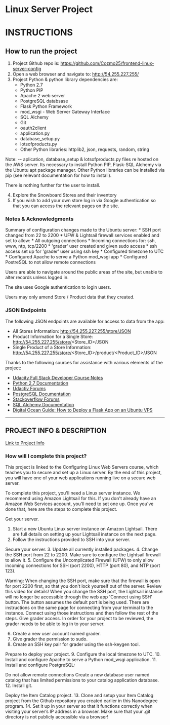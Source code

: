 # Linux Server Project

# INSTRUCTIONS

## How to run the project
1. Project Github repo is: https://github.com/Cozmo25/frontend-linux-server-config
2. Open a web browser and navigate to: http://54.255.227.255/
3. Project Python & python library dependencies are:
    * Python 2.7
    * Python PIP
    * Apache 2 web server
    * PostgreSQL databsase
    * Flask Python Framework
    * mod_wsgi - Web Server Gateway Interface
    * SQL Alchemy
    * Git
    * oauth2client
    * application.py
    * database_setup.py
    * lotsofproducts.py
    * Other Python libraries: httplib2, json, requests, random, string

Note: -- aplication, database_setup & lotsofproducts.py files re hosted on the AWS server. Its necessary to install Python PIP, Flask-SQL Alchemy via the Ubuntu apt package manager. Other Python libraries can be installed via pip (see relevant documentation for how to install).

There is nothing further for the user to install.

4. Explore the Snowboard Stores and their inventory
5. If you wish to add your own store log in via Google authentication so that you can access the relevant pages on the site.


### Notes & Acknowledgments

Summary of configuration changes made to the Ubuntu server:
    * SSH port changed from 22 to 2200
    * UFW & Lightsail firewall services enabled and set to allow:
        * All outgoing connections
        * Incoming connections for: ssh, www, ntp, tcp/2200
    * 'grader' user created and given sudo access
    * ssh access set up for 'grader' user using ssh key
    * Configured timezone to UTC
    * Configured Apache to serve a Python mod_wsgi app
    * Configured PostreSQL to not allow remote connections

Users are able to navigate around the public areas of the site, but unable to alter records unless logged in.

The site uses Google authentication to login users.

Users may only amend Store / Product data that they created.

### JSON Endpoints

The following JSON endpoints are available for access to data from the app:

* All Stores Information: http://54.255.227.255/store/JSON
* Product Information for a Single Store: http://54.255.227.255/store/<Store_ID>/JSON
* Single Product of a Store Information: http://54.255.227.255/store/<Store_ID>/product/<Product_ID>/JSON


Thanks to the following sources for assistance with various elements of the project:
* [Udacity Full Stack Developer Course Notes](https://www.udacity.com/course/full-stack-web-developer-nanodegree--nd004)
* [Python 2.7 Documentation](https://docs.python.org/2/index.html)
* [Udactiy Forums](https://discussions.udacity.com)
* [PostgreSQL Documentation](https://www.postgresql.org/docs/9.5/static/index.html)
* [Stackoverflow Forums](https://www.stackoverflow.com)
* [SQL Alchemy Documentation](http://docs.sqlalchemy.org/en/latest/)
* [Digital Ocean Guide: How to Deploy a Flask App on an Ubuntu VPS](https://www.digitalocean.com/community/tutorials/how-to-deploy-a-flask-application-on-an-ubuntu-vps)
______________________________________________________________________________

## PROJECT INFO & DESCRIPTION

[Link to Project Info](https://classroom.udacity.com/nanodegrees/nd004/parts/ab002e9a-b26c-43a4-8460-dc4c4b11c379/modules/357367901175461/lessons/4340119836/concepts/48065785530923)

### How will I complete this project?

This project is linked to the Configuring Linux Web Servers course, which teaches you to secure and set up a Linux server. By the end of this project, you will have one of your web applications running live on a secure web server.

To complete this project, you'll need a Linux server instance. We recommend using Amazon Lightsail for this. If you don't already have an Amazon Web Services account, you'll need to set one up. Once you've done that, here are the steps to complete this project.

Get your server.
1. Start a new Ubuntu Linux server instance on Amazon Lightsail. There are full details on setting up your Lightsail instance on the next page.
2. Follow the instructions provided to SSH into your server.

Secure your server.
3. Update all currently installed packages.
4. Change the SSH port from 22 to 2200. Make sure to configure the Lightsail firewall to allow it.
5. Configure the Uncomplicated Firewall (UFW) to only allow incoming connections for SSH (port 2200), HTTP (port 80), and NTP (port 123).

Warning: When changing the SSH port, make sure that the firewall is open for port 2200 first, so that you don't lock yourself out of the server. Review this video for details! When you change the SSH port, the Lightsail instance will no longer be accessible through the web app 'Connect using SSH' button. The button assumes the default port is being used. There are instructions on the same page for connecting from your terminal to the instance. Connect using those instructions and then follow the rest of the steps.
Give grader access.
In order for your project to be reviewed, the grader needs to be able to log in to your server.

6. Create a new user account named grader.
7. Give grader the permission to sudo.
8. Create an SSH key pair for grader using the ssh-keygen tool.

Prepare to deploy your project.
9. Configure the local timezone to UTC.
10. Install and configure Apache to serve a Python mod_wsgi application.
11. Install and configure PostgreSQL:

Do not allow remote connections
Create a new database user named catalog that has limited permissions to your catalog application database.
12. Install git.

Deploy the Item Catalog project.
13. Clone and setup your Item Catalog project from the Github repository you created earlier in this Nanodegree program.
14. Set it up in your server so that it functions correctly when visiting your server’s IP address in a browser. Make sure that your .git directory is not publicly accessible via a browser!
